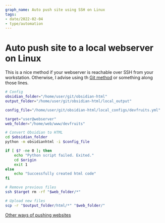 ```yaml
---
graph_name: Auto push site using SSH on Linux
tags:
- date/2022-02-04
- type/automation
---
```

   
   
# Auto push site to a local webserver on Linux   
This is a nice method if your webserver is reachable over SSH from your workstation. Otherwise, I advise using th [Git method](../Automation/AutomationLinuxGit.md) or something along those lines.   
   
``` bash
# Config
obsidian_folder="/home/user/git/obsidian-html"
output_folder="/home/user/git/obsidian-html/local_output"

config_file="/home/user/git/obsidian-html/local_configs/devfruits.yml"

target="user@webserver"
web_folder="/home/web/www/devfruits"

# Convert Obsidian to HTML
cd $obsidian_folder
python -m obsidianhtml -i $config_file

if [ $? -ne 0 ]; then
	echo "Python script failed. Exited."
	cd $origin
	exit 1
else
	echo "Successfully created html code"
fi

# Remove previous files
ssh $target rm -rf "$web_folder/*"

# Upload new files
scp -r "$output_folder/html/*" "$web_folder/"
```
   
   
[Other ways of pushing websites](../Automation/Automate%20website%20deployment.md)   
